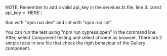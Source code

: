 NOTE: Remember to add a valid api_key in the services.ts file, 
line 3: const api_key = 'HERE';

Run with "npm run dev" and lint with "npm run lint".

You can run the test using "npm run cypress:open" in the command line. After, select Component testing
and select chrome as browser. There are 2 simple tests in one file that check the rigth behaviour of the Gallery
component.